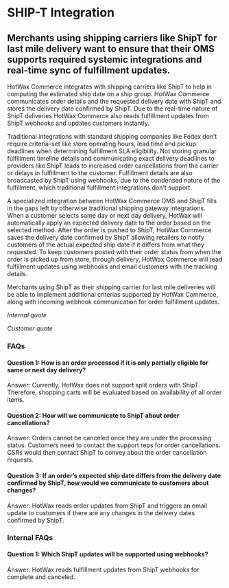 # SHIP-T Integration

## Merchants using shipping carriers like ShipT for last mile delivery want to ensure that their OMS supports required systemic integrations and real-time sync of fulfillment updates.

HotWax Commerce integrates with shipping carriers like ShipT to help in computing the estimated ship date on a ship group. HotWax Commerce communicates order details and the requested delivery date with ShipT and stores the delivery date confirmed by ShipT. Due to the real-time nature of ShipT deliveries HotWax Commerce also reads fulfillment updates from ShipT webhooks and updates customers instantly.

Traditional integrations with standard shipping companies like Fedex don’t require criteria-set like store operating hours, lead time and pickup deadlines when determining fulfillment SLA eligibility. Not storing granular fulfillment timeline details and communicating exact delivery deadlines to providers like ShipT leads to increased order cancellations from the carrier or delays in fulfillment to the customer. Fulfillment details are also broadcasted by ShipT using webhooks, due to the condensed nature of the fulfillment, which traditional fulfillment integrations don't support.

A specialized integration between HotWax Commerce OMS and ShipT fills in the gaps left by otherwise traditional shipping gateway integrations. When a customer selects same day or next day delivery, HotWax will automatically apply an expected delivery date to the order based on the selected method. After the order is pushed to ShipT, HotWax Commerce saves the delivery date confirmed by ShipT allowing retailers to notify customers of the actual expected ship date if it differs from what they requested. To keep customers posted with their order status from when the order is picked up from store, through delivery, HotWax Commerce will read fulfillment updates using webhooks and email customers with the tracking details. 

Merchants using ShipT as their shipping carrier for last mile deliveries will be able to implement additional criterias supported by HotWax Commerce, along with incoming webhook communication for order fulfillment updates.

*Internal quote* 

*Customer quote*

### FAQs

#### Question 1: How is an order processed if it is only partially eligible for same or next day delivery?

Answer: Currently, HotWax does not support split orders with ShipT. Therefore, shopping carts will be evaluated based on availability of all order items.

#### Question 2: How will we communicate to ShipT about order cancellations?

Answer: Orders cannot be canceled once they are under the processing status. Customers need to contact the support reps for order cancellations. CSRs would then contact ShipT to convey about the order cancellation requests.

#### Question 3: If an order’s expected ship date differs from the delivery date confirmed by ShipT, how would we communicate to customers about changes?

Answer: HotWax reads order updates from ShipT and triggers an email update to customers if there are any changes in the delivery dates confirmed by ShipT.

### Internal FAQs

#### Question 1: Which ShipT updates will be supported using webhooks?
Answer: HotWax reads fulfillment updates from ShipT webhooks for complete and canceled.


